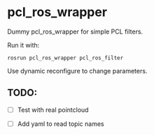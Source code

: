 # pcl_ros_wrapper

Dummy pcl_ros_wrapper for simple PCL filters. 

Run it with: 
```
rosrun pcl_ros_wrapper pcl_ros_filter
```

Use dynamic reconfigure to change parameters. 


## TODO: 
- [ ] Test with real pointcloud
- [ ] Add yaml to read topic names 


